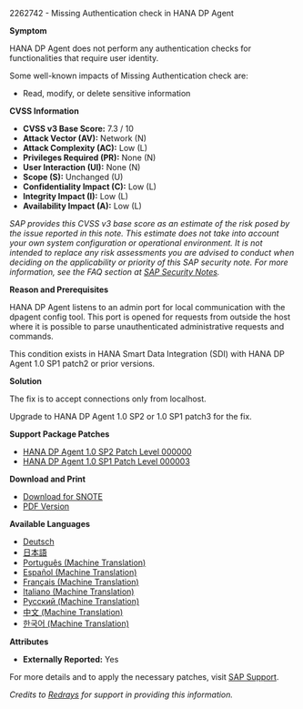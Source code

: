 2262742 - Missing Authentication check in HANA DP Agent

**Symptom**

HANA DP Agent does not perform any authentication checks for functionalities that require user identity.

Some well-known impacts of Missing Authentication check are:
- Read, modify, or delete sensitive information

**CVSS Information**

- **CVSS v3 Base Score:** 7.3 / 10
- **Attack Vector (AV):** Network (N)
- **Attack Complexity (AC):** Low (L)
- **Privileges Required (PR):** None (N)
- **User Interaction (UI):** None (N)
- **Scope (S):** Unchanged (U)
- **Confidentiality Impact (C):** Low (L)
- **Integrity Impact (I):** Low (L)
- **Availability Impact (A):** Low (L)

*SAP provides this CVSS v3 base score as an estimate of the risk posed by the issue reported in this note. This estimate does not take into account your own system configuration or operational environment. It is not intended to replace any risk assessments you are advised to conduct when deciding on the applicability or priority of this SAP security note. For more information, see the FAQ section at [SAP Security Notes](https://support.sap.com/securitynotes).*

**Reason and Prerequisites**

HANA DP Agent listens to an admin port for local communication with the dpagent config tool. This port is opened for requests from outside the host where it is possible to parse unauthenticated administrative requests and commands.

This condition exists in HANA Smart Data Integration (SDI) with HANA DP Agent 1.0 SP1 patch2 or prior versions.

**Solution**

The fix is to accept connections only from localhost.

Upgrade to HANA DP Agent 1.0 SP2 or 1.0 SP1 patch3 for the fix.

**Support Package Patches**

- [HANA DP Agent 1.0 SP2 Patch Level 000000](https://me.sap.com/sap/support/swdc/notes?cvnr=73554900100200000209&support_package=SP002&patch_level=000000)
- [HANA DP Agent 1.0 SP1 Patch Level 000003](https://me.sap.com/sap/support/swdc/notes?cvnr=73554900100200000209&support_package=SP001&patch_level=000003)

**Download and Print**

- [Download for SNOTE](https://notesdownloads.sap.com/note/0040000018235772017)
- [PDF Version](https://userapps.support.sap.com/sap/support/sfm/notes/print/0002262742?language=en-US&token=D6F5514F0291097C5588B520DFE1AA17)

**Available Languages**

- [Deutsch](https://me.sap.com/notes/0002262742/D)
- [日本語](https://me.sap.com/notes/0002262742/J)
- [Português (Machine Translation)](https://me.sap.com/notes/0002262742/P)
- [Español (Machine Translation)](https://me.sap.com/notes/0002262742/S)
- [Français (Machine Translation)](https://me.sap.com/notes/0002262742/F)
- [Italiano (Machine Translation)](https://me.sap.com/notes/0002262742/I)
- [Русский (Machine Translation)](https://me.sap.com/notes/0002262742/R)
- [中文 (Machine Translation)](https://me.sap.com/notes/0002262742/1)
- [한국어 (Machine Translation)](https://me.sap.com/notes/0002262742/3)

**Attributes**

- **Externally Reported:** Yes

For more details and to apply the necessary patches, visit [SAP Support](https://me.sap.com/).

*Credits to [Redrays](https://redrays.io) for support in providing this information.*